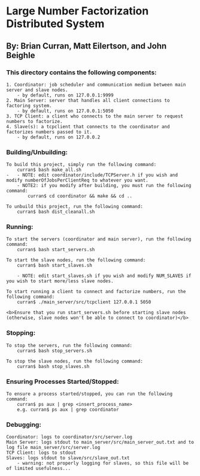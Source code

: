 # Large Number Factorization Distributed System
## By: Brian Curran, Matt Eilertson, and John Beighle

### This directory contains the following components:
	1. Coordinator: job scheduler and communication medium between main server and slave nodes.
		- by default, runs on 127.0.0.1:9999
	2. Main Server: server that handles all client connections to factoring system.
		- by default, runs on 127.0.0.1:5050
	3. TCP Client: a client who connects to the main server to request numbers to factorize.
	4. Slave(s): a tcpclient that connects to the coordinator and factorizes numbers passed to it.
		- by default, runs on 127.0.0.2

### Building/Unbuilding:
	To build this project, simply run the following command:
		curran$ bash make_all.sh
	-	- NOTE: edit coordinator/include/TCPServer.h if you wish and modify numberOfJobsPerClientReq to whatever you want.
		- NOTE2: if you modify after building, you must run the following command:
			curran$ cd coordinator && make && cd ..

	To unbuild this project, run the following command:
		curran$ bash dist_cleanall.sh 

### Running:
	To start the servers (coordinator and main server), run the following command:
		curran$ bash start_servers.sh

	To start the slave nodes, run the following command:
		curran$ bash start_slaves.sh

		- NOTE: edit start_slaves.sh if you wish and modify NUM_SLAVES if you wish to start more/less slave nodes.

	To start running a client to connect and factorize numbers, run the following command:
		curran$ ./main_server/src/tcpclient 127.0.0.1 5050

	<b>Ensure that you run start_servers.sh before starting slave nodes (otherwise, slave nodes won't be able to connect to coordinator)</b>
	
### Stopping:
	To stop the servers, run the following command:
		curran$ bash stop_servers.sh

	To stop the slave nodes, run the following command:
		curran$ bash stop_slaves.sh

### Ensuring Processes Started/Stopped:
	To ensure a process started/stopped, you can run the following command:
		curran$ ps aux | grep <insert_process_name> 
		e.g. curran$ ps aux | grep coordinator

### Debugging:
	Coordinator: logs to coordinator/src/server.log
	Main Server: logs stdout to main_server/src/main_server_out.txt and to log file main_server/src/server.log 
 	TCP Client: logs to stdout 
	Slaves: logs stdout to slave/src/slave_out.txt 
		- warning: not properly logging for slaves, so this file will be of limited usefulness...  

 
